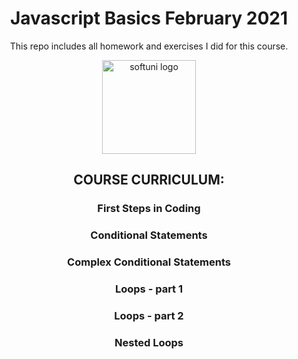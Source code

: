 <center>

# Javascript Basics February 2021

This repo includes all homework and exercises I did for this course.

<img src="https://upload.wikimedia.org/wikipedia/commons/7/76/Logo_Software_University_%28SoftUni%29_-_blue.png" alt="softuni logo" width="150"/><br/>

## COURSE CURRICULUM:

### First Steps in Coding<br/>
### Conditional Statements<br/>
### Complex Conditional Statements<br/>
### Loops - part 1<br/>
### Loops - part 2<br/>
### Nested Loops<br/>

</center>
